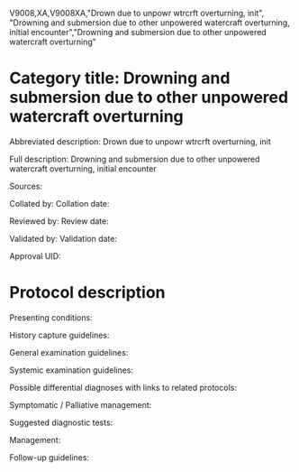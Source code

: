 V9008,XA,V9008XA,"Drown due to unpowr wtrcrft overturning, init", "Drowning and submersion due to other unpowered watercraft overturning, initial encounter","Drowning and submersion due to other unpowered watercraft overturning"
# Category title: Drowning and submersion due to other unpowered watercraft overturning

Abbreviated description: Drown due to unpowr wtrcrft overturning, init

Full description: Drowning and submersion due to other unpowered watercraft overturning, initial encounter

Sources:

Collated by:
Collation date:

Reviewed by:
Review date:

Validated by:
Validation date:

Approval UID:

# Protocol description

Presenting conditions:

History capture guidelines:

General examination guidelines:

Systemic examination guidelines:

Possible differential diagnoses with links to related protocols:

Symptomatic / Palliative management:

Suggested diagnostic tests:

Management:

Follow-up guidelines:
